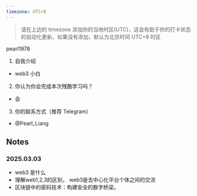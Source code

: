 ```yaml
---
timezone: UTC+8
---
```


> 请在上边的 timezone 添加你的当地时区(UTC)，这会有助于你的打卡状态的自动化更新，如果没有添加，默认为北京时间 UTC+8 时区



pearl1978
1. 自我介绍
  - web3 小白

    
2. 你认为你会完成本次残酷学习吗？
  - 会
3. 你的联系方式（推荐 Telegram）
  - @Pearl_Liang

## Notes

<!-- Content_START -->

### 2025.03.03

- web3 是什么
- 理解web1,2,3的区别， web3是去中心化平台个体之间的交流
- 区块链中的密码技术：构建安全的数字桥梁。
  

<!-- Content_END -->
